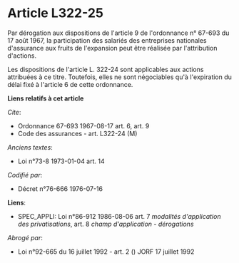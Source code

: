 # Article L322-25

Par dérogation aux dispositions de l'article 9 de l'ordonnance n° 67-693 du 17 août 1967, la participation des salariés des
entreprises nationales d'assurance aux fruits de l'expansion peut être réalisée par l'attribution d'actions.

Les dispositions de l'article L. 322-24 sont applicables aux actions attribuées à ce titre. Toutefois, elles ne sont
négociables qu'à l'expiration du délai fixé à l'article 6 de cette ordonnance.

**Liens relatifs à cet article**

_Cite_:

  - Ordonnance 67-693 1967-08-17 art. 6, art. 9
  - Code des assurances - art. L322-24 (M)

_Anciens textes_:

  - Loi n°73-8 1973-01-04 art. 14

_Codifié par_:

  - Décret n°76-666 1976-07-16

**Liens**:

  - SPEC_APPLI: Loi n°86-912 1986-08-06 art. 7 *modalités d'application des privatisations*, art. 8 *champ d'application - dérogations*

_Abrogé par_:

  - Loi n°92-665 du 16 juillet 1992 - art. 2 () JORF 17 juillet 1992
